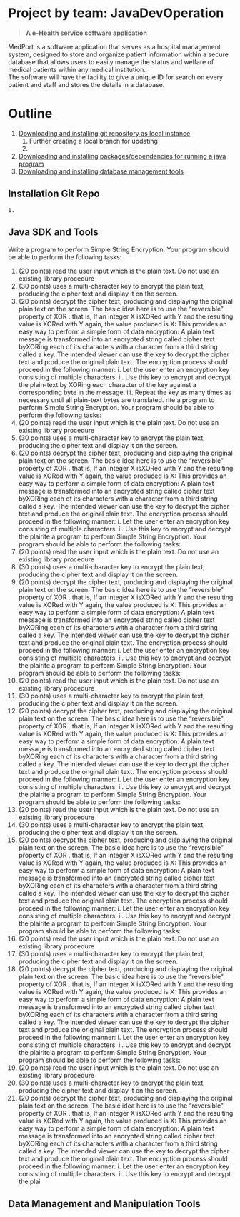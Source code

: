 # Project by team: JavaDevOperation
   > **A e-Health service software application**
<p>MedPort is a software application that serves as a hospital management system, designed to store and organize patient information within a secure database that allows users to easily manage the status and welfare of medical patients within any medical institution. <br>The software will have the facility to give a unique ID for search on every patient and staff and stores the details in a database.</p>


# Outline
1. [Downloading and installing git repository as local instance](#installation-Setup)
    1. Further creating a local branch for updating
    2. 
2. [Downloading and installing packages/dependencies for running a java program](#java-sdk-and-tools)
3. [Downloading and installing database management tools](#data-management-and-manipulation-tools)

<!-- https://github.com/nkforever/JavaDevOperation#data-management-and-manipulation-tools -->

## Installation Git Repo
    1. 


## Java SDK and Tools
Write a program to perform Simple String Encryption. Your program should be able to perform the following tasks:
1. (20 points) read the user input which is the plain text. Do not use an existing library procedure
2. (30 points) uses a multi-character key to encrypt the plain text, producing the cipher text and display it on the screen.
3. (20 points) decrypt the cipher text, producing and displaying the original plain text on the screen.
The basic idea here is to use the “reversible” property of XOR . that is, If an integer X isXORed with Y and the resulting value is XORed with Y again, the value produced is X:
This provides an easy way to perform a simple form of data encryption: A plain text message is transformed into an encrypted string called cipher text byXORing each of its characters with a character from a third string called a key. The intended viewer can use the key to decrypt the cipher text and produce the original plain text.
The encryption process should proceed in the following manner:
i. Let the user enter an encryption key consisting of multiple characters.
ii. Use this key to encrypt and decrypt the plain-text by XORing each
character of the key against a corresponding byte in the message.
iii. Repeat the key as many times as necessary until all plain-text bytes
are translated.
rite a program to perform Simple String Encryption. Your program should be able to perform the following tasks:
1. (20 points) read the user input which is the plain text. Do not use an existing library procedure
2. (30 points) uses a multi-character key to encrypt the plain text, producing the cipher text and display it on the screen.
3. (20 points) decrypt the cipher text, producing and displaying the original plain text on the screen.
The basic idea here is to use the “reversible” property of XOR . that is, If an integer X isXORed with Y and the resulting value is XORed with Y again, the value produced is X:
This provides an easy way to perform a simple form of data encryption: A plain text message is transformed into an encrypted string called cipher text byXORing each of its characters with a character from a third string called a key. The intended viewer can use the key to decrypt the cipher text and produce the original plain text.
The encryption process should proceed in the following manner:
i. Let the user enter an encryption key consisting of multiple characters.
ii. Use this key to encrypt and decrypt the plairite a program to perform Simple String Encryption. Your program should be able to perform the following tasks:
1. (20 points) read the user input which is the plain text. Do not use an existing library procedure
2. (30 points) uses a multi-character key to encrypt the plain text, producing the cipher text and display it on the screen.
3. (20 points) decrypt the cipher text, producing and displaying the original plain text on the screen.
The basic idea here is to use the “reversible” property of XOR . that is, If an integer X isXORed with Y and the resulting value is XORed with Y again, the value produced is X:
This provides an easy way to perform a simple form of data encryption: A plain text message is transformed into an encrypted string called cipher text byXORing each of its characters with a character from a third string called a key. The intended viewer can use the key to decrypt the cipher text and produce the original plain text.
The encryption process should proceed in the following manner:
i. Let the user enter an encryption key consisting of multiple characters.
ii. Use this key to encrypt and decrypt the plairite a program to perform Simple String Encryption. Your program should be able to perform the following tasks:
1. (20 points) read the user input which is the plain text. Do not use an existing library procedure
2. (30 points) uses a multi-character key to encrypt the plain text, producing the cipher text and display it on the screen.
3. (20 points) decrypt the cipher text, producing and displaying the original plain text on the screen.
The basic idea here is to use the “reversible” property of XOR . that is, If an integer X isXORed with Y and the resulting value is XORed with Y again, the value produced is X:
This provides an easy way to perform a simple form of data encryption: A plain text message is transformed into an encrypted string called cipher text byXORing each of its characters with a character from a third string called a key. The intended viewer can use the key to decrypt the cipher text and produce the original plain text.
The encryption process should proceed in the following manner:
i. Let the user enter an encryption key consisting of multiple characters.
ii. Use this key to encrypt and decrypt the plairite a program to perform Simple String Encryption. Your program should be able to perform the following tasks:
1. (20 points) read the user input which is the plain text. Do not use an existing library procedure
2. (30 points) uses a multi-character key to encrypt the plain text, producing the cipher text and display it on the screen.
3. (20 points) decrypt the cipher text, producing and displaying the original plain text on the screen.
The basic idea here is to use the “reversible” property of XOR . that is, If an integer X isXORed with Y and the resulting value is XORed with Y again, the value produced is X:
This provides an easy way to perform a simple form of data encryption: A plain text message is transformed into an encrypted string called cipher text byXORing each of its characters with a character from a third string called a key. The intended viewer can use the key to decrypt the cipher text and produce the original plain text.
The encryption process should proceed in the following manner:
i. Let the user enter an encryption key consisting of multiple characters.
ii. Use this key to encrypt and decrypt the plairite a program to perform Simple String Encryption. Your program should be able to perform the following tasks:
1. (20 points) read the user input which is the plain text. Do not use an existing library procedure
2. (30 points) uses a multi-character key to encrypt the plain text, producing the cipher text and display it on the screen.
3. (20 points) decrypt the cipher text, producing and displaying the original plain text on the screen.
The basic idea here is to use the “reversible” property of XOR . that is, If an integer X isXORed with Y and the resulting value is XORed with Y again, the value produced is X:
This provides an easy way to perform a simple form of data encryption: A plain text message is transformed into an encrypted string called cipher text byXORing each of its characters with a character from a third string called a key. The intended viewer can use the key to decrypt the cipher text and produce the original plain text.
The encryption process should proceed in the following manner:
i. Let the user enter an encryption key consisting of multiple characters.
ii. Use this key to encrypt and decrypt the plairite a program to perform Simple String Encryption. Your program should be able to perform the following tasks:
1. (20 points) read the user input which is the plain text. Do not use an existing library procedure
2. (30 points) uses a multi-character key to encrypt the plain text, producing the cipher text and display it on the screen.
3. (20 points) decrypt the cipher text, producing and displaying the original plain text on the screen.
The basic idea here is to use the “reversible” property of XOR . that is, If an integer X isXORed with Y and the resulting value is XORed with Y again, the value produced is X:
This provides an easy way to perform a simple form of data encryption: A plain text message is transformed into an encrypted string called cipher text byXORing each of its characters with a character from a third string called a key. The intended viewer can use the key to decrypt the cipher text and produce the original plain text.
The encryption process should proceed in the following manner:
i. Let the user enter an encryption key consisting of multiple characters.
ii. Use this key to encrypt and decrypt the plai 
## Data Management and Manipulation Tools